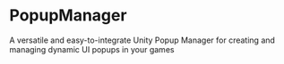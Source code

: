 # PopupManager
A versatile and easy-to-integrate Unity Popup Manager for creating and managing dynamic UI popups in your games
